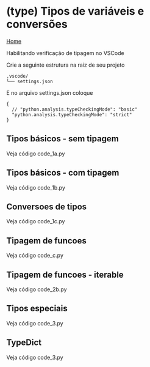 # (type) Tipos de variáveis e conversões
[Home](../readme.md)

Habilitando verificação de tipagem no VSCode

Crie a seguinte estrutura na raiz de seu projeto
```
.vscode/
└── settings.json
```
E no arquivo settings.json coloque
```
{
  // "python.analysis.typeCheckingMode": "basic"
  "python.analysis.typeCheckingMode": "strict"
}
```
## Tipos básicos - sem tipagem
Veja código code_1a.py

## Tipos básicos - com tipagem
Veja código code_1b.py

## Conversoes de tipos
Veja código code_1c.py

## Tipagem de funcoes
Veja código code_c.py

## Tipagem de funcoes - iterable
Veja código code_2b.py

## Tipos especiais
Veja código code_3.py

## TypeDict
Veja código code_3.py
